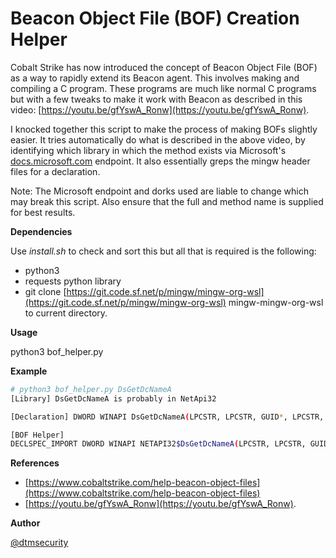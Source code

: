 # Beacon Object File (BOF) Creation Helper

Cobalt Strike has now introduced the concept of Beacon Object File (BOF) as a way to rapidly extend its Beacon agent. This involves making and compiling a C program. These programs are much like normal C programs but with a few tweaks to make it work with Beacon as described in this video: [https://youtu.be/gfYswA_Ronw](https://youtu.be/gfYswA_Ronw).

I knocked together this script to make the process of making BOFs slightly easier. It tries automatically do what is described in the above video, by identifying which library in which the method exists via Microsoft's [docs.microsoft.com](http://docs.microsoft.com) endpoint. It also essentially greps the mingw header files for a declaration.

Note: The Microsoft endpoint and dorks used are liable to change which may break this script. Also ensure that the full and method name is supplied for best results.

**Dependencies**

Use *install.sh* to check and sort this but all that is required is the following:

- python3
- requests python library
- git clone [https://git.code.sf.net/p/mingw/mingw-org-wsl](https://git.code.sf.net/p/mingw/mingw-org-wsl) mingw-mingw-org-wsl to current directory.

**Usage**

python3 bof_helper.py <API Method>

**Example**

```bash
# python3 bof_helper.py DsGetDcNameA
[Library] DsGetDcNameA is probably in NetApi32

[Declaration] DWORD WINAPI DsGetDcNameA(LPCSTR, LPCSTR, GUID*, LPCSTR, ULONG, PDOMAIN_CONTROLLER_INFOA*);

[BOF Helper]
DECLSPEC_IMPORT DWORD WINAPI NETAPI32$DsGetDcNameA(LPCSTR, LPCSTR, GUID*, LPCSTR, ULONG, PDOMAIN_CONTROLLER_INFOA*);
```

**References**

- [https://www.cobaltstrike.com/help-beacon-object-files](https://www.cobaltstrike.com/help-beacon-object-files)
- [https://youtu.be/gfYswA_Ronw](https://youtu.be/gfYswA_Ronw).

**Author**

[@dtmsecurity](https://twitter.com/dtmsecurity)
